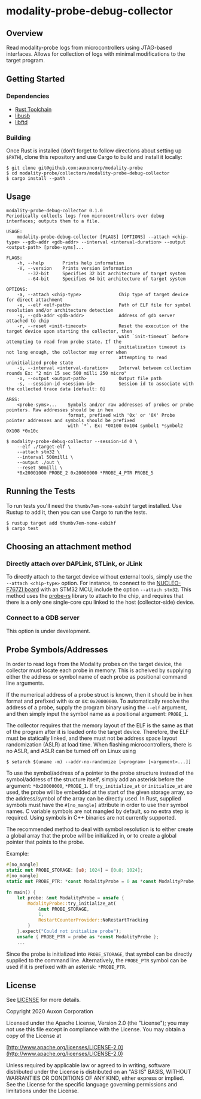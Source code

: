 # modality-probe-debug-collector

## Overview
Read modality-probe logs from microcontrollers using JTAG-based
interfaces. Allows for collection of logs with minimal modifications
to the target program.

## Getting Started

### Dependencies

* [Rust Toolchain](https://rustup.rs)
* [libusb](https://libusb.info/)
* [libftd](https://www.intra2net.com/en/developer/libftdi/)

### Building

Once Rust is installed (don’t forget to follow directions about
setting up `$PATH`), clone this repository and use Cargo to build and
install it locally:

```
$ git clone git@github.com:auxoncorp/modality-probe
$ cd modality-probe/collectors/modality-probe-debug-collector
$ cargo install --path .
```

## Usage

```
modality-probe-debug-collector 0.1.0
Periodically collects logs from microcontrollers over debug interfaces; outputs them to a file.

USAGE:
    modality-probe-debug-collector [FLAGS] [OPTIONS] --attach <chip-type> --gdb-addr <gdb-addr> --interval <interval-duration> --output <output-path> [probe-syms]...

FLAGS:
    -h, --help       Prints help information
    -V, --version    Prints version information
        --32-bit     Specifies 32 bit architecture of target system
        --64-bit     Specifies 64 bit architecture of target system

OPTIONS:
    -a, --attach <chip-type>              Chip type of target device for direct attachment
    -e, --elf <elf-path>                  Path of ELF file for symbol resolution and/or architecture detection
    -g, --gdb-addr <gdb-addr>             Address of gdb server attached to chip
    -r, --reset <init-timeout>            Reset the execution of the target device upon starting the collector, then
                                          wait `init-timeout` before attempting to read from probe state. If the
                                          initialization timeout is not long enough, the collector may error when
                                          attempting to read uninitialized probe state
    -i, --interval <interval-duration>    Interval between collection rounds Ex: "2 min 15 sec 500 milli 250 micro"
    -o, --output <output-path>            Output file path
    -s, --session-id <session-id>         Session id to associate with the collected trace data [default: 0]

ARGS:
    <probe-syms>...    Symbols and/or raw addresses of probes or probe pointers. Raw addresses should be in hex
                       format, prefixed with '0x' or '0X' Probe pointer addresses and symbols should be prefixed
                       with `*`. Ex: *0X100 0x104 symbol1 *symbol2 0X108 *0x10c
```

```shell
$ modality-probe-debug-collector --session-id 0 \
    --elf ./target-elf \
    --attach stm32 \
    --interval 500milli \
    --output ./out \
    --reset 50milli \
    *0x20001000 PROBE_2 0x20000000 *PROBE_4_PTR PROBE_5
```

## Running the Tests

To run tests you'll need the `thumbv7em-none-eabihf` target
installed. Use Rustup to add it, then you can use Cargo to run the
tests.

``` shell
$ rustup target add thumbv7em-none-eabihf
$ cargo test
```

## Choosing an attachment method

### Directly attach over DAPLink, STLink, or JLink

To directly attach to the target device without external tools, simply
use the `--attach <chip-type>` option. For instance, to connect to
the [NUCLEO-F767ZI
board](https://www.st.com/en/evaluation-tools/nucleo-f767zi.html) with
an STM32 MCU, include the option `--attach stm32`. This method uses
the [probe-rs](https://github.com/probe-rs/probe-rs) library to attach
to the chip, and requires that there is a only one single-core cpu
linked to the host (collector-side) device.

### Connect to a GDB server

This option is under development.

## Probe Symbols/Addresses

In order to read logs from the Modality probes on the target device,
the collector must locate each probe in memory. This is acheived by
supplying either the address or symbol name of each probe as
positional command line arguments.

If the numerical address of a probe struct is known, then it should be
in hex format and prefixed with `0x` or `0X`: `0x20000000`. To
automatically resolve the address of a probe, supply the program
binary using the `--elf` argument, and then simply input the symbol
name as a positional argument: `PROBE_1`.

The collector requires that the memory layout of the ELF is the same
as that of the program after it is loaded onto the target device.
Therefore, the ELF must be statically linked, and there must not be
address space layout randomization (ASLR) at load time. When flashing
microcontrollers, there is no ASLR, and ASLR can be turned off on
Linux using

```shell
$ setarch $(uname -m) --addr-no-randomize [<program> [<argument>...]]
```

To use the symbol/address of a pointer to the probe structure instead
of the symbol/address of the structure itself, simply add an asterisk
before the argument: `*0x20000000`, `*PROBE_1`. If `try_initialize_at`
or `initialize_at` are used, the probe will be embedded at the start
of the given storage array, so the address/symbol of the array can be
directly used. In Rust, supplied symbols must have the `#[no_mangle]`
attribute in order to use their symbol names. C variable symbols are
not mangled by default, so no extra step is required. Using symbols
in C++ binaries are not currently supported.

The recommended method to deal with symbol resolution is to either
create a global array that the probe will be initialized in, or to
create a global pointer that points to the probe.

Example:

```rust
#[no_mangle]
static mut PROBE_STORAGE: [u8; 1024] = [0u8; 1024];
#[no_mangle]
static mut PROBE_PTR: *const ModalityProbe = 0 as *const ModalityProbe;

fn main() {
    let probe: &mut ModalityProbe = unsafe {
        ModalityProbe::try_initialize_at(
            &mut PROBE_STORAGE,
            1,
            RestartCounterProvider::NoRestartTracking
        )
    }.expect("Could not initialize probe");
    unsafe { PROBE_PTR = probe as *const ModalityProbe };
    ...
```

Since the probe is initialized into `PROBE_STORAGE`, that symbol can
be directly supplied to the command line. Alternatively, the
`PROBE_PTR` symbol can be used if it is prefixed with an asterisk:
`*PROBE_PTR`.

## License

See [LICENSE](../../LICENSE) for more details.

Copyright 2020 Auxon Corporation

Licensed under the Apache License, Version 2.0 (the "License");
you may not use this file except in compliance with the License.
You may obtain a copy of the License at

[http://www.apache.org/licenses/LICENSE-2.0](http://www.apache.org/licenses/LICENSE-2.0)

Unless required by applicable law or agreed to in writing, software
distributed under the License is distributed on an "AS IS" BASIS,
WITHOUT WARRANTIES OR CONDITIONS OF ANY KIND, either express or implied.
See the License for the specific language governing permissions and
limitations under the License.
